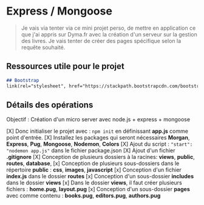 # Express / Mongoose

> Je vais via tenter via ce mini projet perso, de mettre en application ce que j'ai appris sur Dyma.fr avec la création d'un serveur sur la gestion des livres.
> Je vais tenter de créer des pages spécifique selon la requête souhaité.

## Ressources utile pour le projet

```md
## Bootstrap
link(rel="stylesheet", href="https://stackpath.bootstrapcdn.com/bootstrap/4.4.1/css/bootstrap.min.css" integrity="sha384-Vkoo8x4CGsO3+Hhxv8T/Q5PaXtkKtu6ug5TOeNV6gBiFeWPGFN9MuhOf23Q9Ifjh" crossorigin="anonymous")


```

## Détails des opérations

Objectif : Création d'un micro server avec node.js + express + mongoose

[X] Donc initialiser le projet avec : `npm init` en définissant **app.js** comme point d'entrée.
[X] Installez les packages qui seront nécessaires **Morgan**, **Express**, **Pug**, **Mongoose**, **Nodemon**, **Colors**
[X] Ajout du script : `"start": "nodemon app.js"` dans le fichier package.json
[X] Ajout d'un fichier **.gitignore**
[X] Conception de plusieurs dossiers à la racines: **views**, **public**, **routes**, **database**, 
[x] Conception de plusieurs sous-dossiers dans le répertoire **public** : **css**, **images**, **javascript**
[x] Conception d'un fichier **index.js** dans le dossier **routes**
[x] Conception d'un sous-dossier **includes** dans le dossier **views**
[x] Dans le dossier **views**, il faut créer plusieurs fichiers : **home.pug**, **layout.pug**
[x] Conception d'un sous-dossier **pages** avec comme contenu : **books.pug**, **editors.pug**, **authors.pug**

